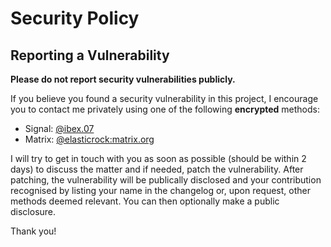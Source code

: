 # Security Policy

## Reporting a Vulnerability

**Please do not report security vulnerabilities publicly.**

If you believe you found a security vulnerability in this project, I encourage you to contact me privately using one of the following **encrypted** methods:
 - Signal: [@ibex.07](https://signal.me/#eu/caBq8g9dFKBQGOV28qlTSX0LUalVwKZImzIshcx-s-diioxrnSlCXYiPyTqf4n4l)
 - Matrix: [@elasticrock:matrix.org](https://matrix.to/#/@elasticrock:matrix.org)

I will try to get in touch with you as soon as possible (should be within 2 days) to discuss the matter and if needed, patch the vulnerability. After patching, the vulnerability will be publically disclosed and your contribution recognised by listing your name in the changelog or, upon request, other methods deemed relevant. You can then optionally make a public disclosure.

Thank you!
